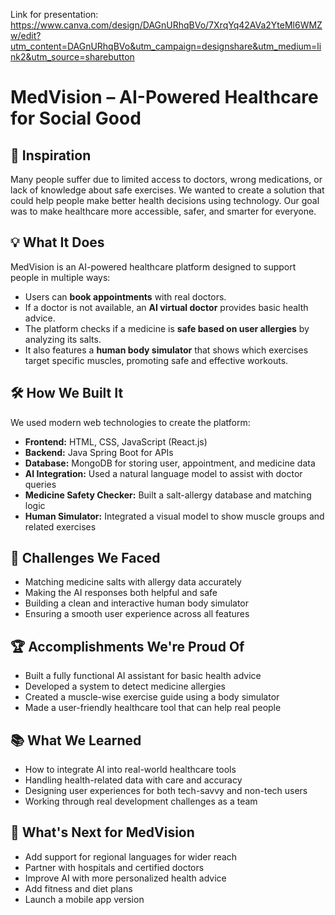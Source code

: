 Link for presentation: https://www.canva.com/design/DAGnURhqBVo/7XrqYq42AVa2YteMl6WMZw/edit?utm_content=DAGnURhqBVo&utm_campaign=designshare&utm_medium=link2&utm_source=sharebutton

# MedVision – AI-Powered Healthcare for Social Good

## 🧠 Inspiration  
Many people suffer due to limited access to doctors, wrong medications, or lack of knowledge about safe exercises. We wanted to create a solution that could help people make better health decisions using technology. Our goal was to make healthcare more accessible, safer, and smarter for everyone.

## 💡 What It Does  
MedVision is an AI-powered healthcare platform designed to support people in multiple ways:
- Users can **book appointments** with real doctors.  
- If a doctor is not available, an **AI virtual doctor** provides basic health advice.  
- The platform checks if a medicine is **safe based on user allergies** by analyzing its salts.  
- It also features a **human body simulator** that shows which exercises target specific muscles, promoting safe and effective workouts.

## 🛠️ How We Built It  
We used modern web technologies to create the platform:

- **Frontend:** HTML, CSS, JavaScript (React.js)  
- **Backend:** Java Spring Boot for APIs  
- **Database:** MongoDB for storing user, appointment, and medicine data  
- **AI Integration:** Used a natural language model to assist with doctor queries  
- **Medicine Safety Checker:** Built a salt-allergy database and matching logic  
- **Human Simulator:** Integrated a visual model to show muscle groups and related exercises  

## 🚧 Challenges We Faced  
- Matching medicine salts with allergy data accurately  
- Making the AI responses both helpful and safe  
- Building a clean and interactive human body simulator  
- Ensuring a smooth user experience across all features  

## 🏆 Accomplishments We're Proud Of  
- Built a fully functional AI assistant for basic health advice  
- Developed a system to detect medicine allergies  
- Created a muscle-wise exercise guide using a body simulator  
- Made a user-friendly healthcare tool that can help real people  

## 📚 What We Learned  
- How to integrate AI into real-world healthcare tools  
- Handling health-related data with care and accuracy  
- Designing user experiences for both tech-savvy and non-tech users  
- Working through real development challenges as a team  

## 🚀 What's Next for MedVision  
- Add support for regional languages for wider reach  
- Partner with hospitals and certified doctors  
- Improve AI with more personalized health advice  
- Add fitness and diet plans  
- Launch a mobile app version  
